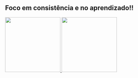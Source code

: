 ## Foco em consistência e no aprendizado!!
  <div>
    <a href="https://github.com/thiagomonteiroo">
    <img height="180em" src="https://github-readme-stats.vercel.app/api?username=thiagomonteiroo&show_icons=true&theme=dracula&include_all_commits=true&count_private=true"/>
    <img height="180em" src="https://github-readme-stats.vercel.app/api/top-langs/?username=thiagomonteiroo&layout=compact&langs_count=7&theme=dracula"/>
  </div>
  
  ##
